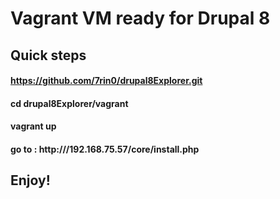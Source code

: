 # Vagrant VM ready for Drupal 8

## Quick steps

#### https://github.com/7rin0/drupal8Explorer.git

#### cd drupal8Explorer/vagrant

#### vagrant up

#### go to : http:///192.168.75.57/core/install.php

## Enjoy!
